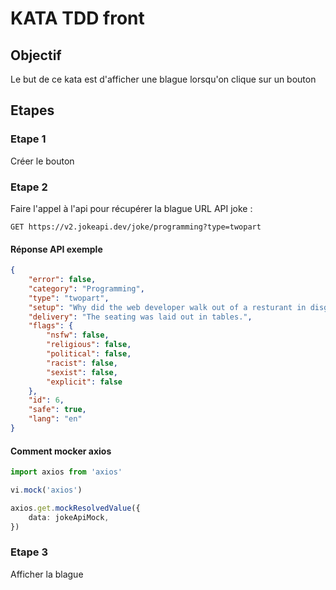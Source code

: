 # KATA TDD front

## Objectif

Le but de ce kata est d'afficher une blague lorsqu'on clique sur un bouton

## Etapes

### Etape 1

Créer le bouton

### Etape 2

Faire l'appel à l'api pour récupérer la blague
URL API joke : 
```
GET https://v2.jokeapi.dev/joke/programming?type=twopart
```
#### Réponse API exemple
```JSON
{
    "error": false,
    "category": "Programming",
    "type": "twopart",
    "setup": "Why did the web developer walk out of a resturant in disgust?",
    "delivery": "The seating was laid out in tables.",
    "flags": {
        "nsfw": false,
        "religious": false,
        "political": false,
        "racist": false,
        "sexist": false,
        "explicit": false
    },
    "id": 6,
    "safe": true,
    "lang": "en"
}
```
#### Comment mocker axios
```ts
import axios from 'axios'

vi.mock('axios')

axios.get.mockResolvedValue({
    data: jokeApiMock,
})
```

### Etape 3

Afficher la blague
